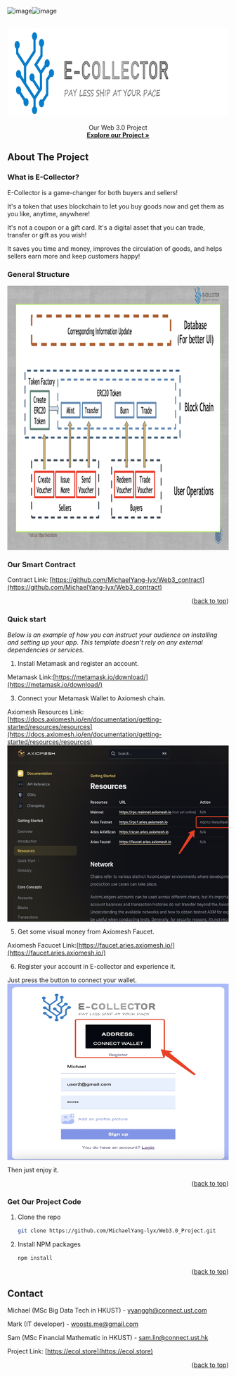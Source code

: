 ![image](https://github.com/MichaelYang-lyx/Web3.0_Project/assets/111903735/dc2af710-0590-4feb-8a3f-2ae3b11efb59)![image](https://github.com/MichaelYang-lyx/Web3.0_Project/assets/111903735/d26ce2fb-e6c3-4ce7-92e0-6423fbb0e505)
<a name="readme-top"></a>
<!-- PROJECT LOGO -->
<br />
<div align="center" >
  <a href="public/images/Logo.png">
    <img src="public/images/Logo.png" width="800" height="200">
  </a>


  <p align="center">Our Web 3.0 Project
    <br />
    <a href="https://ecol.store"><strong>Explore our Project »</strong></a>
    <br />
  </p>
</div>





<!-- Introducing E-Collector : The Future of E-commerce -->
## About The Project

### What is E-Collector?

E-Collector is a game-changer for both buyers and sellers!

It's a token that uses blockchain to let you buy goods now and get them as you like, anytime, anywhere!

It's not a coupon or a gift card. It's a digital asset that you can trade, transfer or gift as you wish!

It saves you time and money, improves the circulation of goods, and helps sellers earn more and keep customers happy!


### General Structure

<img src="public/images/structure.png" align="center" width="1200" height="600">


### Our Smart Contract

Contract Link: [https://github.com/MichaelYang-lyx/Web3_contract](https://github.com/MichaelYang-lyx/Web3_contract)

<p align="right">(<a href="#readme-top">back to top</a>)</p>

### Quick start

_Below is an example of how you can instruct your audience on installing and setting up your app. This template doesn't rely on any external dependencies or services._

1. Install Metamask and register an account.
   
Metamask Link:[https://metamask.io/download/](https://metamask.io/download/)

3. Connect your Metamask Wallet to Axiomesh chain.
   
Axiomesh Resources Link:[https://docs.axiomesh.io/en/documentation/getting-started/resources/resources](https://docs.axiomesh.io/en/documentation/getting-started/resources/resources)
<img src="public/images/connect.jpg" align="center" width="800" height="400">

5. Get some visual money from Axiomesh Faucet.
   
Axiomesh Facucet Link:[https://faucet.aries.axiomesh.io/](https://faucet.aries.axiomesh.io/)   

6. Register your account in E-collector and experience it.

Just press the button to connect your wallet.
<img src="public/images/register.jpg" align="center" width="800" height="400">

Then just enjoy it.

<p align="right">(<a href="#readme-top">back to top</a>)</p>

### Get Our Project Code

1. Clone the repo
   ```sh
   git clone https://github.com/MichaelYang-lyx/Web3.0_Project.git
   ```
2. Install NPM packages
   ```sh
   npm install
   ```
<p align="right">(<a href="#readme-top">back to top</a>)</p>

<!-- CONTACT -->
## Contact

Michael (MSc Big Data Tech in HKUST) - yyanggh@connect.ust.com 

Mark (IT developer) - woosts.me@gmail.com

Sam (MSc Financial Mathematic in HKUST) - sam.lin@connect.ust.hk

Project Link: [https://ecol.store](https://ecol.store)

<p align="right">(<a href="#readme-top">back to top</a>)</p>


